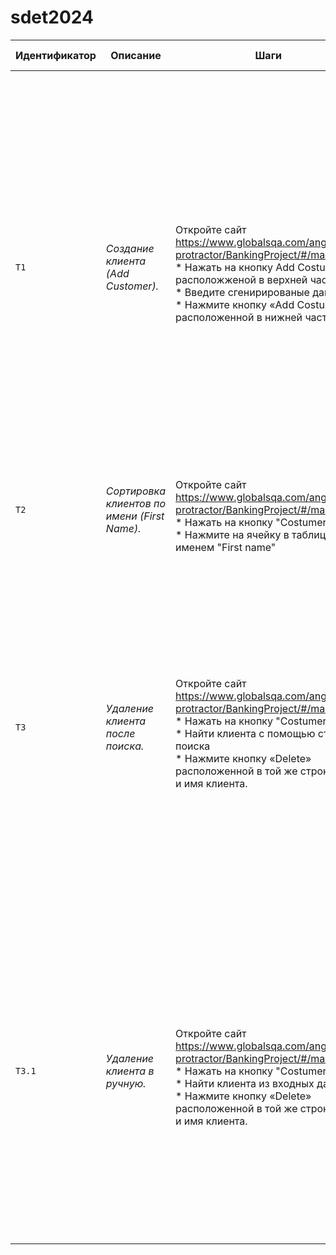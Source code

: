 # sdet2024

| Идентификатор | Описание                                    | Шаги                                                                                                                                                                                                                                                                      | Входные данные                                                                                                                                                                                                                                                                                                                                                                                                                                                                                               | Ожидаемые результаты                                                                                          | Фактические результаты | Статус            |
|---------------|---------------------------------------------|---------------------------------------------------------------------------------------------------------------------------------------------------------------------------------------------------------------------------------------------------------------------------|--------------------------------------------------------------------------------------------------------------------------------------------------------------------------------------------------------------------------------------------------------------------------------------------------------------------------------------------------------------------------------------------------------------------------------------------------------------------------------------------------------------|---------------------------------------------------------------------------------------------------------------|------------------------|-------------------| 
| `T1`          | *Создание клиента (Add Customer).*          | </br> Откройте сайт https://www.globalsqa.com/angularJs-protractor/BankingProject/#/manager </br> * Нажать на кнопку Add Costumer расположженой в верхней части   </br> * Введите сгенирированые данные<br/> * Нажмите кнопку «Add Costumer» расположенной в нижней части | `Сгенирировать следующее тестовые поля;`</br>` 1.1 для поля Post Code сгенерировать номер из 10 цифр.` </br>`1.2 для поля First Name сгенерировать имя на основе Post Code согласно следующей логике:`<br/>`1) Post Code условно разбиваем на двузначные цифры (получится 5 цифр)`<br/>`2) Каждую цифру преобразовываем в букву английского алфавита по порядку от 0 до 25. Если цифра больше 25, то начинаем с 26 как с 0. Т.е. 0 - a, 26 - тоже a, 52 – тоже a, и т.д.`  <br/>`Пример: 0001252667 = abzap` | `В сплывающем диалоговом окне сообщение должно начинаться с "Customer added successfully with customer id :"` | *Как ожидали*          | *Пройден успешно* |
| `T2`          | *Сортировка клиентов по имени (First Name).* | </br> Откройте сайт https://www.globalsqa.com/angularJs-protractor/BankingProject/#/manager </br> * Нажать на кнопку "Costumers"  </br> * Нажмите на ячейку в таблице с именем "First name"                                                                               | `Отсутствуют`                                                                                                                                                                                                                                                                                                                                                                                                                                                                                                | `Произойдет сортировка всей таблицы по столбцу First name в обратном алфавитном порядке.`                     | *Как ожидали*          | *Пройден успешно* |
| `T3`          | *Удаление клиента после поиска.*            | </br> Откройте сайт https://www.globalsqa.com/angularJs-protractor/BankingProject/#/manager </br> * Нажать на кнопку "Costumers" </br> * Найти клиента с помощью строки поиска  <br/> * Нажмите кнопку «Delete» расположенной в той же строке что и имя клиента.          | `Получить из таблицы Customers список имен.`</br>` Узнать длину каждого имени,` </br>`затем найти среднее арифметическое получившихся длин `<br/>`и удалить клиента с тем именем, у которого длина будет ближе к среднему арифметическому `<br/>`(для Java требуется использовать Stream API).`  <br/>`Пример: список имен - Albus, Neville, Voldemort. Длины имен – 5, 7, 9` <br/>`Cоответственно: Cреднее арифметическое длин – 7, удаляем имя Neville. `                                                  | `В списка клиентов отсутствует удаленный клиент.`                                                             | *Как ожидали*          | *Пройден успешно* |
| `T3.1`        | *Удаление клиента в ручную.*                | </br> Откройте сайт https://www.globalsqa.com/angularJs-protractor/BankingProject/#/manager </br> * Нажать на кнопку "Costumers" </br> * Найти клиента из входных данных <br/> * Нажмите кнопку «Delete» расположенной в той же строке что и имя клиента.                 | `Получить из таблицы Customers список имен.`</br>` Узнать длину каждого имени,` </br>`затем найти среднее арифметическое получившихся длин `<br/>`и удалить клиента с тем именем, у которого длина будет ближе к среднему арифметическому `<br/>`(для Java требуется использовать Stream API).`  <br/>`Пример: список имен - Albus, Neville, Voldemort. Длины имен – 5, 7, 9` <br/>`Cоответственно: Cреднее арифметическое длин – 7, удаляем имя Neville. `                                                  | `В списка клиентов отсутствует удаленный клиент.`                                                             | *Как ожидали*          | *Пройден успешно* |